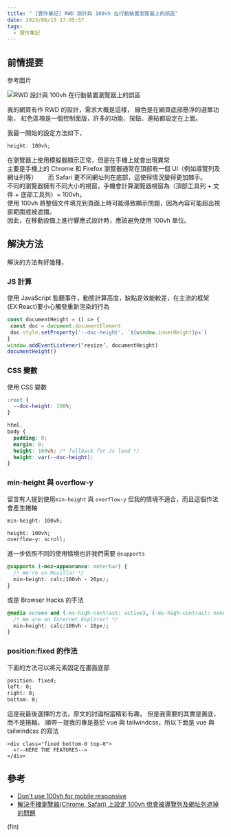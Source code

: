 ```yaml
---
title: " [實作筆記] RWD 設計與 100vh 在行動裝置瀏覽器上的誤區"
date: 2023/06/15 17:05:57
tags:
  - 實作筆記
---
```


## 前情提要

參考圖片

![RWD 設計與 100vh 在行動裝置瀏覽器上的誤區](/images/2023/100vh_rwd.png)

我的網頁有作 RWD 的設計，需求大概是這樣，
綠色是在網頁底部懸浮的選單功能，
紅色區塊是一個控制面版，許多的功能、按鈕、連結都設定在上面。

我最一開始的設定方法如下，

```css
height: 100vh;
```

在瀏覽器上使用模擬器顯示正常，但是在手機上就會出現異常  
主要是手機上的 Chrome 和 Firefox 瀏覽器通常在頂部有一個 UI（例如導覽列及網址列等）　　
而 Safari 更不同網址列在底部，這使得情況變得更加棘手。  
不同的瀏覽器擁有不同大小的視窗，手機會計算瀏覽器視窗為（頂部工具列 + 文件 + 底部工具列）= 100vh。  
使用 100vh 將整個文件填充到頁面上時可能導致顯示問題，因為內容可能超出視窗範圍或被遮擋。  
因此，在移動設備上進行響應式設計時，應該避免使用 100vh 單位。

## 解決方法

解決的方法有好幾種，

### JS 計算

使用 JavaScript 監聽事件，動態計算高度，缺點是效能較差，在主流的框架(EX:React)要小心觸發重新渲染的行為

```javascript
const documentHeight = () => {
 const doc = document.documentElement
 doc.style.setProperty('--doc-height', `${window.innerHeight}px`)
}
window.addEventListener(‘resize’, documentHeight)
documentHeight()
```

### CSS 變數

使用 CSS 變數

```css
:root {
  --doc-height: 100%;
}

html,
body {
  padding: 0;
  margin: 0;
  height: 100vh; /* fallback for Js load */
  height: var(--doc-height);
}
```

### min-height 與 overflow-y

留言有人提到使用`min-height` 與 `overflow-y`
但我的情境不適合，而且這個作法會產生捲軸

```css
min-height: 100vh;
```

```css
height: 100vh;
overflow-y: scroll;
```

進一步依照不同的使用情境也許我們需要 `@supports`

```css
@supports (-moz-appearance: meterbar) {
  /* We're on Mozilla! */
  min-height: calc(100vh - 20px);
}
```

或是 Browser Hacks 的手法

```css
@media screen and (-ms-high-contrast: active), (-ms-high-contrast: none) {
  /* We are on Internet Explorer! */
  min-height: calc(100vh - 10px);
}
```

### position:fixed 的作法

下面的方法可以將元素固定在畫面底部

```css
position: fixed;
left: 0;
right: 0;
bottom: 0;
```

這是我最後選擇的方法，原文的討論相當精彩有趣，
但是我需要的其實是置底，而不是捲軸。
順帶一提我的專是基於 vue 與 tailwindcss，所以下面是 vue 與 tailwindcss 的寫法

```vue
<div class="fixed bottom-0 top-0">
  <!--HERE THE FEATURES-->
</div>
```

## 參考

- [Don't use 100vh for mobile responsive](https://dev.to/nirazanbasnet/dont-use-100vh-for-mobile-responsive-3o97)
- [解決手機瀏覽器(Chrome, Safari) 上設定 100vh 但會被導覽列及網址列遮掉的問題](https://tools.wingzero.tw/article/sn/1463)

(fin)
